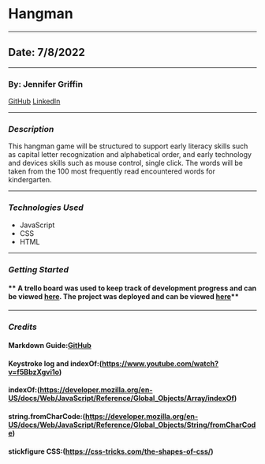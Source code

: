 # Hangman

---

## Date: 7/8/2022

---

### By: Jennifer Griffin

[GitHub](https://github.com/jengriffin) [LinkedIn](https://www.linkedin.com/in/jennifer-griffin-1223211b8/)

---

### **_Description_**

This hangman game will be structured to support early literacy skills such as capital letter recognization and alphabetical order, and early technology and devices skills such as mouse control, single click. The words will be taken from the 100 most frequently read encountered words for kindergarten.

---

### **_Technologies Used_**

- JavaScript
- CSS
- HTML

---

### **_Getting Started_**

#### ** A trello board was used to keep track of development progress and can be viewed [here](https://trello.com/b/AaxH1E0d/hangman). The project was deployed and can be viewed [here](http://www.duckduckgo.com)**

---

### **_Credits_**

#### **Markdown Guide:[GitHub](https://github.com/jengriffin/u1_hw_markdown)**

#### **Keystroke log and indexOf:(https://www.youtube.com/watch?v=f5BbzXgvi1o)**

#### **indexOf:(https://developer.mozilla.org/en-US/docs/Web/JavaScript/Reference/Global_Objects/Array/indexOf)**

#### **string.fromCharCode:(https://developer.mozilla.org/en-US/docs/Web/JavaScript/Reference/Global_Objects/String/fromCharCode)**

#### **stickfigure CSS:(https://css-tricks.com/the-shapes-of-css/)**
